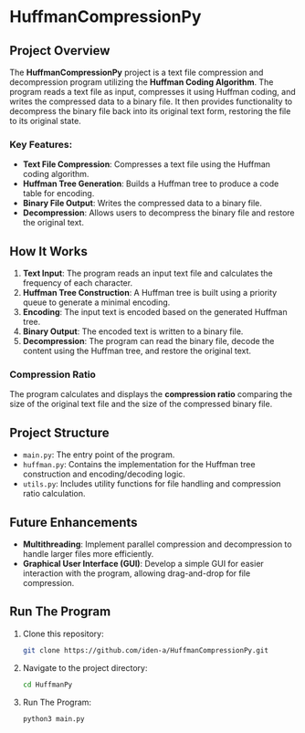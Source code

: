 # HuffmanCompressionPy

## Project Overview
The **HuffmanCompressionPy** project is a text file compression and decompression program utilizing the **Huffman Coding Algorithm**. The program reads a text file as input, compresses it using Huffman coding, and writes the compressed data to a binary file. It then provides functionality to decompress the binary file back into its original text form, restoring the file to its original state.

### Key Features:
- **Text File Compression**: Compresses a text file using the Huffman coding algorithm.
- **Huffman Tree Generation**: Builds a Huffman tree to produce a code table for encoding.
- **Binary File Output**: Writes the compressed data to a binary file.
- **Decompression**: Allows users to decompress the binary file and restore the original text.

## How It Works
1. **Text Input**: The program reads an input text file and calculates the frequency of each character.
2. **Huffman Tree Construction**: A Huffman tree is built using a priority queue to generate a minimal encoding.
3. **Encoding**: The input text is encoded based on the generated Huffman tree.
4. **Binary Output**: The encoded text is written to a binary file.
5. **Decompression**: The program can read the binary file, decode the content using the Huffman tree, and restore the original text.

### Compression Ratio
The program calculates and displays the **compression ratio** comparing the size of the original text file and the size of the compressed binary file.

## Project Structure
  - `main.py`: The entry point of the program.
  - `huffman.py`: Contains the implementation for the Huffman tree construction and encoding/decoding logic.
  - `utils.py`: Includes utility functions for file handling and compression ratio calculation.

## Future Enhancements
- **Multithreading**: Implement parallel compression and decompression to handle larger files more efficiently.
- **Graphical User Interface (GUI)**: Develop a simple GUI for easier interaction with the program, allowing drag-and-drop for file compression.

## Run The Program
1. Clone this repository:
   ```bash
   git clone https://github.com/iden-a/HuffmanCompressionPy.git 

2. Navigate to the project directory:
   ```bash
   cd HuffmanPy

3. Run The Program:
   ```bash
   python3 main.py
   


